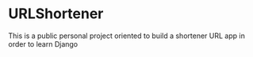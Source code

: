 # URLShortener
This is a public personal project oriented to build a shortener URL app in order to learn Django
